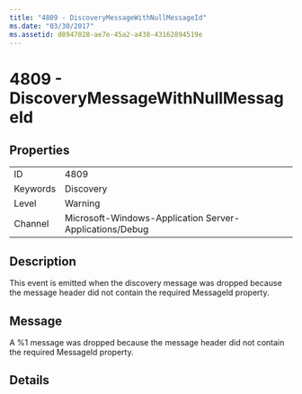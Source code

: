 ```yaml
---
title: "4809 - DiscoveryMessageWithNullMessageId"
ms.date: "03/30/2017"
ms.assetid: d8947028-ae7e-45a2-a438-43162894519e
---
```

# 4809 - DiscoveryMessageWithNullMessageId
## Properties  
  
|||  
|-|-|  
|ID|4809|  
|Keywords|Discovery|  
|Level|Warning|  
|Channel|Microsoft-Windows-Application Server-Applications/Debug|  
  
## Description  
 This event is emitted when the discovery message was dropped because the message header did not contain the required MessageId property.  
  
## Message  
 A %1 message was dropped because the message header did not contain the required MessageId property.  
  
## Details
